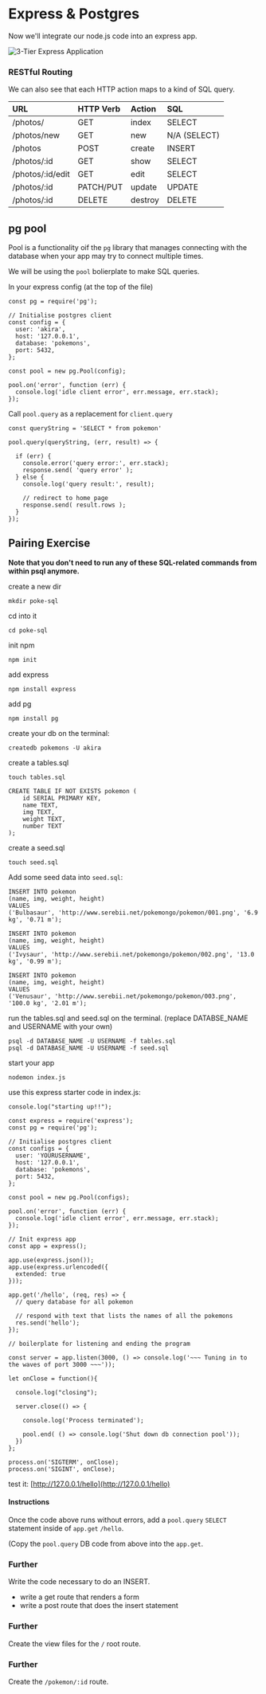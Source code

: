 # Express & Postgres

Now we'll integrate our node.js code into an express app.

![3-Tier Express Application](https://wdi-sg.github.io/gitbook-2019/05-express/images/3-tier-application.jpg)

### RESTful Routing

We can also see that each HTTP action maps to a kind of SQL query.

| **URL** | **HTTP Verb** | **Action** | **SQL** |
| :--- | :--- | :--- | :--- |
| /photos/ | GET | index | SELECT |
| /photos/new | GET | new | N/A \(SELECT\) |
| /photos | POST | create | INSERT |
| /photos/:id | GET | show | SELECT |
| /photos/:id/edit | GET | edit | SELECT |
| /photos/:id | PATCH/PUT | update | UPDATE |
| /photos/:id | DELETE | destroy | DELETE |

## pg pool

Pool is a functionality oif the `pg` library that manages connecting with the database when your app may try to connect multiple times.

We will be using the `pool` bolierplate to make SQL queries.

In your express config \(at the top of the file\)

```text
const pg = require('pg');

// Initialise postgres client
const config = {
  user: 'akira',
  host: '127.0.0.1',
  database: 'pokemons',
  port: 5432,
};

const pool = new pg.Pool(config);

pool.on('error', function (err) {
  console.log('idle client error', err.message, err.stack);
});
```

Call `pool.query` as a replacement for `client.query`

```text
const queryString = 'SELECT * from pokemon'

pool.query(queryString, (err, result) => {

  if (err) {
    console.error('query error:', err.stack);
    response.send( 'query error' );
  } else {
    console.log('query result:', result);

    // redirect to home page
    response.send( result.rows );
  }
});
```

## Pairing Exercise

**Note that you don't need to run any of these SQL-related commands from within psql anymore.**

create a new dir

```text
mkdir poke-sql
```

cd into it

```text
cd poke-sql
```

init npm

```text
npm init
```

add express

```text
npm install express
```

add pg

```text
npm install pg
```

create your db on the terminal:

```text
createdb pokemons -U akira
```

create a tables.sql

```text
touch tables.sql
```

```text
CREATE TABLE IF NOT EXISTS pokemon (
    id SERIAL PRIMARY KEY,
    name TEXT,
    img TEXT,
    weight TEXT,
    number TEXT
);
```

create a seed.sql

```text
touch seed.sql
```

Add some seed data into `seed.sql`:

```text
INSERT INTO pokemon
(name, img, weight, height)
VALUES
('Bulbasaur', 'http://www.serebii.net/pokemongo/pokemon/001.png', '6.9 kg', '0.71 m');

INSERT INTO pokemon
(name, img, weight, height)
VALUES
('Ivysaur', 'http://www.serebii.net/pokemongo/pokemon/002.png', '13.0 kg', '0.99 m');

INSERT INTO pokemon
(name, img, weight, height)
VALUES
('Venusaur', 'http://www.serebii.net/pokemongo/pokemon/003.png', '100.0 kg', '2.01 m');
```

run the tables.sql and seed.sql on the terminal. \(replace DATABSE\_NAME and USERNAME with your own\)

```text
psql -d DATABASE_NAME -U USERNAME -f tables.sql
psql -d DATABASE_NAME -U USERNAME -f seed.sql
```

start your app

```text
nodemon index.js
```

use this express starter code in index.js:

```text
console.log("starting up!!");

const express = require('express');
const pg = require('pg');

// Initialise postgres client
const configs = {
  user: 'YOURUSERNAME',
  host: '127.0.0.1',
  database: 'pokemons',
  port: 5432,
};

const pool = new pg.Pool(configs);

pool.on('error', function (err) {
  console.log('idle client error', err.message, err.stack);
});

// Init express app
const app = express();

app.use(express.json());
app.use(express.urlencoded({
  extended: true
}));

app.get('/hello', (req, res) => {
  // query database for all pokemon

  // respond with text that lists the names of all the pokemons
  res.send('hello');
});

// boilerplate for listening and ending the program

const server = app.listen(3000, () => console.log('~~~ Tuning in to the waves of port 3000 ~~~'));

let onClose = function(){

  console.log("closing");

  server.close(() => {

    console.log('Process terminated');

    pool.end( () => console.log('Shut down db connection pool'));
  })
};

process.on('SIGTERM', onClose);
process.on('SIGINT', onClose);
```

test it: [http://127.0.0.1/hello](http://127.0.0.1/hello)

#### Instructions

Once the code above runs without errors, add a `pool.query` `SELECT` statement inside of `app.get` `/hello`.

\(Copy the `pool.query` DB code from above into the `app.get`.

### Further

Write the code necessary to do an INSERT.

* write a get route that renders a form
* write a post route that does the insert statement

### Further

Create the view files for the `/` root route.

### Further

Create the `/pokemon/:id` route.

